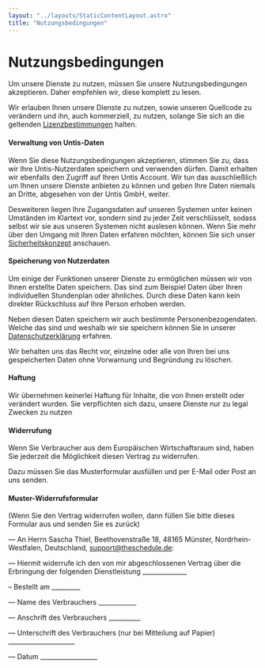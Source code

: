 ```yaml
---
layout: "../layouts/StaticContentLayout.astro"
title: "Nutzungsbedingungen"
---
```


# Nutzungsbedingungen

Um unsere Dienste zu nutzen, müssen Sie unsere Nutzungsbedingungen akzeptieren.
Daher empfehlen wir, diese komplett zu lesen.

Wir erlauben Ihnen unsere Dienste zu nutzen, sowie unseren Quellcode zu verändern und ihn, auch kommerziell, zu nutzen, solange Sie sich an die geltenden [Lizenzbestimmungen](lizenz) halten.

#### Verwaltung von Untis-Daten

Wenn Sie diese Nutzungsbedingungen akzeptieren, stimmen Sie zu, dass wir Ihre Untis-Nutzerdaten speichern und verwenden dürfen.
Damit erhalten wir ebenfalls den Zugriff auf Ihren Untis Account.
Wir tun das ausschließlich um Ihnen unsere Dienste anbieten zu können und geben Ihre Daten niemals an Dritte, abgesehen von der Untis GmbH, weiter.

Desweiteren liegen Ihre Zugangsdaten auf unseren Systemen unter keinen Umständen im Klartext vor, sondern sind zu jeder Zeit verschlüsselt, sodass selbst wir sie aus unseren Systemen nicht auslesen können. Wenn Sie mehr über den Umgang mit Ihren Daten erfahren möchten, können Sie sich unser [Sicherheitskonzept](sicherheit)
anschauen.

#### Speicherung von Nutzerdaten

Um einige der Funktionen unserer Dienste zu ermöglichen müssen wir von Ihnen erstellte Daten speichern. Das sind zum Beispiel Daten über Ihren individuellen Stundenplan oder ähnliches. Durch diese Daten kann kein direkter Rückschluss auf Ihre Person erhoben werden.

Neben diesen Daten speichern wir auch bestimmte Personenbezogendaten. Welche das sind und weshalb wir sie speichern können Sie in unserer [Datenschutzerklärung](datenschutz) erfahren.

Wir behalten uns das Recht vor, einzelne oder alle von Ihren bei uns gespeicherten Daten ohne Vorwarnung und Begründung zu löschen.

#### Haftung

Wir übernehmen keinerlei Haftung für Inhalte, die von Ihnen erstellt oder verändert wurden. Sie verpflichten sich dazu, unsere Dienste nur zu legal Zwecken zu nutzen

#### Widerrufung

Wenn Sie Verbraucher aus dem Europäischen Wirtschaftsraum sind, haben Sie jederzeit die Möglichkeit diesen Vertrag zu widerrufen.

Dazu müssen Sie das Musterformular ausfüllen und per E-Mail oder Post an uns senden.

#### Muster-Widerrufsformular

(Wenn Sie den Vertrag widerrufen wollen, dann füllen Sie bitte dieses Formular aus und senden Sie es zurück)

— An Herrn Sascha Thiel, Beethovenstraße 18, 48165 Münster, Nordrhein-Westfalen, Deutschland, support@theschedule.de:

— Hiermit widerrufe ich den von mir abgeschlossenen Vertrag über die Erbringung der folgenden Dienstleistung ______________

– Bestellt am _________

— Name des Verbrauchers ____________

— Anschrift des Verbrauchers __________

— Unterschrift des Verbrauchers (nur bei Mitteilung auf Papier) _____________________

— Datum __________________

